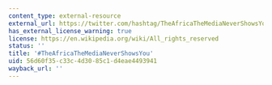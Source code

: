 ```yaml
---
content_type: external-resource
external_url: https://twitter.com/hashtag/TheAfricaTheMediaNeverShowsYou?src=hash
has_external_license_warning: true
license: https://en.wikipedia.org/wiki/All_rights_reserved
status: ''
title: '#TheAfricaTheMediaNeverShowsYou'
uid: 56d60f35-c33c-4d30-85c1-d4eae4493941
wayback_url: ''
---
```

